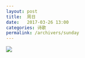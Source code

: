 ```yaml
---
layout: post
title:  周日
date:   2017-03-26 13:00
categories: 诗歌
permalink: /archivers/sunday
---
```


![](http://upload-images.jianshu.io/upload_images/1420306-04c715a7035ac910.jpg?imageMogr2/auto-orient/strip%7CimageView2/2/w/1080/q/50)
